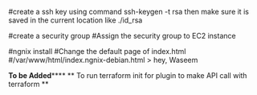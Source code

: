 #create a ssh key using command ssh-keygen -t rsa
then make sure it is saved in the current location like ./id_rsa

#create a security group
#Assign the security group to EC2 instance

#ngnix install
#Change the default page of index.html
#/var/www/html/index.ngnix-debian.html > hey, Waseem

**********To be Added**************
** To run terraform init for plugin to make API call with terraform **
